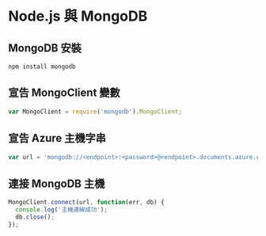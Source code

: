 # Node.js 與 MongoDB

## MongoDB 安裝

```
npm install mongodb
```

## 宣告 MongoClient 變數

```js
var MongoClient = require('mongodb').MongoClient;
```

## 宣告 Azure 主機字串

```js
var url = 'mongodb://<endpoint>:<password>@<endpoint>.documents.azure.com:10250/?ssl=true';
```

## 連接 MongoDB 主機

```js
MongoClient.connect(url, function(err, db) {
  console.log('主機連線成功');
  db.close();
});
```